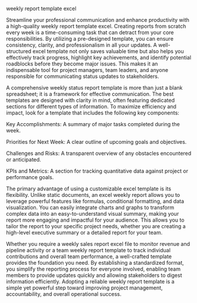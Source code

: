 weekly report template excel


Streamline your professional communication and enhance productivity with a high-quality weekly report template excel. Creating reports from scratch every week is a time-consuming task that can detract from your core responsibilities. By utilizing a pre-designed template, you can ensure consistency, clarity, and professionalism in all your updates. A well-structured excel template not only saves valuable time but also helps you effectively track progress, highlight key achievements, and identify potential roadblocks before they become major issues. This makes it an indispensable tool for project managers, team leaders, and anyone responsible for communicating status updates to stakeholders.



A comprehensive weekly status report template is more than just a blank spreadsheet; it is a framework for effective communication. The best templates are designed with clarity in mind, often featuring dedicated sections for different types of information. To maximize efficiency and impact, look for a template that includes the following key components:




Key Accomplishments: A summary of major tasks completed during the week.


Priorities for Next Week: A clear outline of upcoming goals and objectives.


Challenges and Risks: A transparent overview of any obstacles encountered or anticipated.


KPIs and Metrics: A section for tracking quantitative data against project or performance goals.





The primary advantage of using a customizable excel template is its flexibility. Unlike static documents, an excel weekly report allows you to leverage powerful features like formulas, conditional formatting, and data visualization. You can easily integrate charts and graphs to transform complex data into an easy-to-understand visual summary, making your report more engaging and impactful for your audience. This allows you to tailor the report to your specific project needs, whether you are creating a high-level executive summary or a detailed report for your team.



Whether you require a weekly sales report excel file to monitor revenue and pipeline activity or a team weekly report template to track individual contributions and overall team performance, a well-crafted template provides the foundation you need. By establishing a standardized format, you simplify the reporting process for everyone involved, enabling team members to provide updates quickly and allowing stakeholders to digest information efficiently. Adopting a reliable weekly report template is a simple yet powerful step toward improving project management, accountability, and overall operational success.
